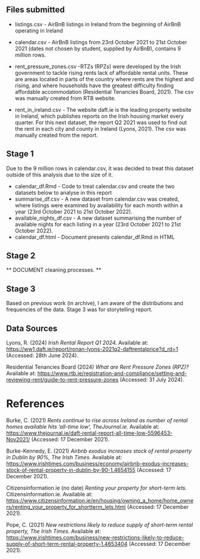 ## Files submitted
- listings.csv - AirBnB listings in Ireland from the beginning of AirBnB operating in Ireland

- calendar.csv - AirBnB listings from 23rd October 2021 to 21st October 2021 (dates not chosen by student, supplied by AirBnB), contains 9 million rows.

- rent_pressure_zones.csv -RTZs (RPZs) were developed by the Irish government to tackle rising rents lack of affordable rental units. These are areas located in parts of the country where rents are the highest and rising, and where households have the greatest difficulty finding affordable accommodation (Residential Tenancies Board, 2021). The csv was manually created from RTB website. 

- rent_in_ireland.csv - The website daft.ie is the leading property website in Ireland, which publishes reports on the Irish housing market every quarter. For this next dataset, the report Q2 2021 was used to find out the rent in each city and county in Ireland (Lyons, 2021). The csv was manually created from the report. 

## Stage 1
Due to the 9 million rows in calendar.csv, it was decided to treat this dataset outside of this analysis due to the size of it. 

- calendar_df.Rmd - Code to treat calendar.csv and create the two datasets below to analyse in this report
- summarise_df.csv - A new dataset from calendar.csv  was created, where listings were examined by availability for each month within a year (23rd October 2021 to 21st October 2022).
- available_nights_df.csv - A new dataset summarising the number of available nights for each listing in a year (23rd October 2021 to 21st October 2022).
- calendar_df.html - Document presents calendar_df.Rmd in HTML

## Stage 2
** DOCUMENT cleaning processes. **

## Stage 3
Based on previous work (in archive), I am aware of the distributions and frequencies of the data. Stage 3 was for storytelling report. 

## Data Sources

Lyons, R. (2024) *Irish Rental Report Q1 2024.* Available at: https://ww1.daft.ie/report/ronan-lyons-2021q2-daftrentalprice?d_rd=1 (Accessed: 28th June 2024).

Residential Tenancies Board (2024) *What are Rent Pressure Zones (RPZ)?* Available at: https://www.rtb.ie/registration-and-compliance/setting-and-reviewing-rent/guide-to-rent-pressure-zones (Accessed: 31 July 2024).


 

# References
Burke, C. (2021) *Rents continue to rise across Ireland as number of rental homes available hits ‘all-time low’, TheJournal.ie.* Available at: https://www.thejournal.ie/daft-rental-report-all-time-low-5596453-Nov2021/ (Accessed: 17 December 2021).

Burke-Kennedy, E. (2021) *Airbnb exodus increases stock of rental property in Dublin by 90%, The Irish Times.* Available at: https://www.irishtimes.com/business/economy/airbnb-exodus-increases-stock-of-rental-property-in-dublin-by-90-1.4654155 (Accessed: 17 December 2021).

Citizensinformation.ie (no date) *Renting your property for short-term lets.* Citizensinformation.ie. Available at: https://www.citizensinformation.ie/en/housing/owning_a_home/home_owners/renting_your_property_for_shortterm_lets.html (Accessed: 17 December 2021).

Pope, C. (2021) *New restrictions likely to reduce supply of short-term rental property, The Irish Times.* Available at: https://www.irishtimes.com/business/new-restrictions-likely-to-reduce-supply-of-short-term-rental-property-1.4653404 (Accessed: 17 December 2021).


